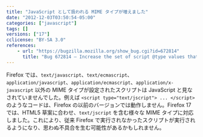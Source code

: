 ```yaml
---
title: "JavaScript として扱われる MIME タイプが増えました"
date: "2012-12-03T03:50:54-05:00"
categories: ["javascript"]
tags: []
versions: ["17"]
cclicense: "BY-SA 3.0"
references:
    - url: "https://bugzilla.mozilla.org/show_bug.cgi?id=672814"
      title: "Bug 672814 – Increase the set of script @type values that nsScriptLoader treats as JavaScript"
---
```

Firefox では、`text/javascript`、`text/ecmascript`、`application/javascript`、`application/ecmascript`、`application/x-javascript` 以外の MIME タイプが設定されたスクリプトは JavaScript と見なされていませんでした。例えば `<script type="text/jscript"> ... </script>` のようなコードは、Firefox の以前のバージョンでは動作しません。Firefox 17 では、HTML5 草案に合わせ、`text/jscript` を含む様々な MIME タイプに対応しました。これにより、従来 Firefox で実行されなかったスクリプトが実行されるようになり、思わぬ不具合を生む可能性があるかもしれません。
